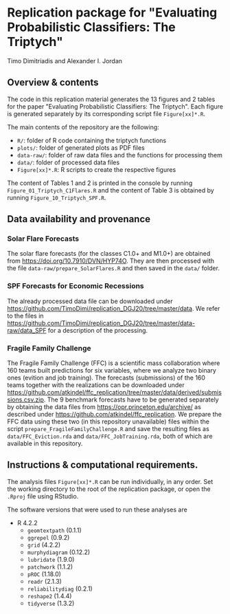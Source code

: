 # Replication package for "Evaluating Probabilistic Classifiers: The Triptych"

Timo Dimitriadis and Alexander I. Jordan

## Overview & contents

The code in this replication material generates the 13 figures and 2 tables for
the paper "Evaluating Probabilistic Classifiers: The Triptych".
Each figure is generated separately by its corresponding script file
`Figure[xx]*.R`.

The main contents of the repository are the following:

- `R/`: folder of R code containing the triptych functions
- `plots/`: folder of generated plots as PDF files
- `data-raw/`: folder of raw data files and the functions for processing them
- `data/`: folder of processed data files
- `Figure[xx]*.R`: R scripts to create the respective figures


The content of Tables 1 and 2 is printed in the console by running
`Figure_01_Triptych_C1Flares.R` and the content of Table 3 is obtained by running
`Figure_10_Triptych_SPF.R`.


## Data availability and provenance

### Solar Flare Forecasts

The solar flare forecasts (for the classes C1.0+ and M1.0+) are obtained from
https://doi.org/10.7910/DVN/HYP74O. They are then processed with the file
`data-raw/prepare_SolarFlares.R` and then saved in the `data/` folder.


### SPF Forecasts for Economic Recessions

The already processed data file can be downloaded under https://github.com/TimoDimi/replication_DGJ20/tree/master/data.
We refer to the files in https://github.com/TimoDimi/replication_DGJ20/tree/master/data-raw/data_SPF
for a description of the processing.


### Fragile Family Challenge

The Fragile Family Challenge (FFC) is a scientific mass collaboration where 160
teams built predictions for six variables, where we analyze two binary ones (evition and
job training). The forecasts (submissions) of the 160 teams together with the
realizations can be downloaded under
https://github.com/atkindel/ffc_replication/tree/master/data/derived/submissions.csv.zip.
The 9 benchmark forecasts have to be generated separately by obtaining the data files from
https://opr.princeton.edu/archive/ as described under https://github.com/atkindel/ffc_replication.
We prepare the FFC data using these two (in this repository unavailable) files within the
script `prepare_FragileFamilyChallenge.R` and save the resulting files as
`data/FFC_Eviction.rda` and `data/FFC_JobTraining.rda`, both of which are available
in this repository.

## Instructions & computational requirements.

The analysis files `Figure[xx]*.R` can be run individually, in any order. Set the working
directory to the root of the replication package, or open the `.Rproj` file
using RStudio.

The software versions that were used to run these analyses are

- R 4.2.2
  - `geomtextpath` (0.1.1)
  - `ggrepel` (0.9.2)
  - `grid` (4.2.2)
  - `murphydiagram` (0.12.2)
  - `lubridate` (1.9.0)
  - `patchwork` (1.1.2)
  - `pROC` (1.18.0)
  - `readr` (2.1.3)
  - `reliabilitydiag` (0.2.1)
  - `reshape2` (1.4.4)
  - `tidyverse` (1.3.2)


